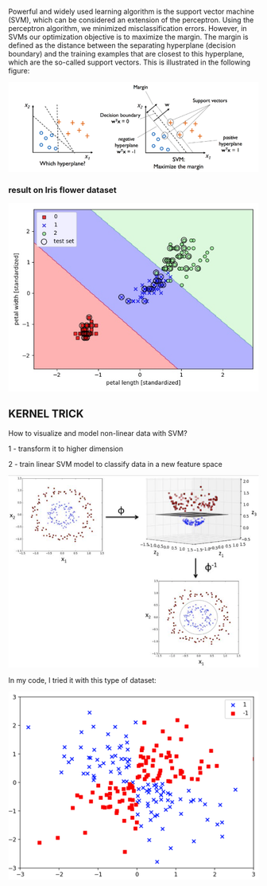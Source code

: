 Powerful and widely used learning algorithm is the support vector machine (SVM), 
which can be considered an extension of the perceptron. Using the perceptron algorithm, 
we minimized misclassification errors. However, in SVMs our optimization objective is to maximize the margin. 
The margin is defined as the distance between the separating hyperplane (decision boundary) and the training examples 
that are closest to this hyperplane, which are the so-called support vectors. This is illustrated in the following figure:

![svm](svm.png) 

### result on Iris flower dataset

![svm_plot](plot.jpg)



## KERNEL TRICK
How to visualize and model non-linear data with SVM?

1 - transform it to higher dimension

2 - train linear SVM model to classify data in a new feature space

![kernel_trick](kernel_trick.png)

In my code, I tried it with this type of dataset:

![dataset_kernel_trick](datasetSVM.png)
